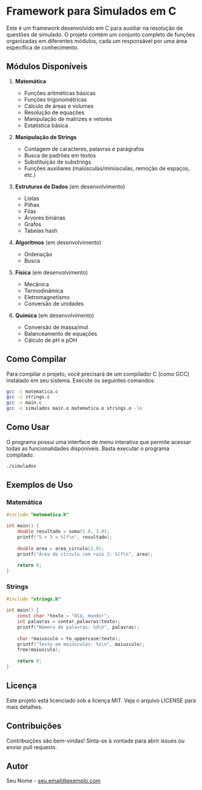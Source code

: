 # Framework para Simulados em C

Este é um framework desenvolvido em C para auxiliar na resolução de questões de simulado. O projeto contém um conjunto completo de funções organizadas em diferentes módulos, cada um responsável por uma área específica de conhecimento.

## Módulos Disponíveis

1. **Matemática**
   - Funções aritméticas básicas
   - Funções trigonométricas
   - Cálculo de áreas e volumes
   - Resolução de equações
   - Manipulação de matrizes e vetores
   - Estatística básica

2. **Manipulação de Strings**
   - Contagem de caracteres, palavras e parágrafos
   - Busca de padrões em textos
   - Substituição de substrings
   - Funções auxiliares (maiúsculas/minúsculas, remoção de espaços, etc.)

3. **Estruturas de Dados** (em desenvolvimento)
   - Listas
   - Pilhas
   - Filas
   - Árvores binárias
   - Grafos
   - Tabelas hash

4. **Algoritmos** (em desenvolvimento)
   - Ordenação
   - Busca

5. **Física** (em desenvolvimento)
   - Mecânica
   - Termodinâmica
   - Eletromagnetismo
   - Conversão de unidades

6. **Química** (em desenvolvimento)
   - Conversão de massa/mol
   - Balanceamento de equações
   - Cálculo de pH e pOH

## Como Compilar

Para compilar o projeto, você precisará de um compilador C (como GCC) instalado em seu sistema. Execute os seguintes comandos:

```bash
gcc -c matematica.c
gcc -c strings.c
gcc -c main.c
gcc -o simulados main.o matematica.o strings.o -lm
```

## Como Usar

O programa possui uma interface de menu interativa que permite acessar todas as funcionalidades disponíveis. Basta executar o programa compilado:

```bash
./simulados
```

## Exemplos de Uso

### Matemática
```c
#include "matematica.h"

int main() {
    double resultado = soma(5.0, 3.0);
    printf("5 + 3 = %lf\n", resultado);
    
    double area = area_circulo(2.0);
    printf("Área do círculo com raio 2: %lf\n", area);
    
    return 0;
}
```

### Strings
```c
#include "strings.h"

int main() {
    const char *texto = "Olá, mundo!";
    int palavras = contar_palavras(texto);
    printf("Número de palavras: %d\n", palavras);
    
    char *maiusculo = to_uppercase(texto);
    printf("Texto em maiúsculas: %s\n", maiusculo);
    free(maiusculo);
    
    return 0;
}
```

## Licença

Este projeto está licenciado sob a licença MIT. Veja o arquivo LICENSE para mais detalhes.

## Contribuições

Contribuições são bem-vindas! Sinta-se à vontade para abrir issues ou enviar pull requests.

## Autor

Seu Nome - seu.email@exemplo.com 